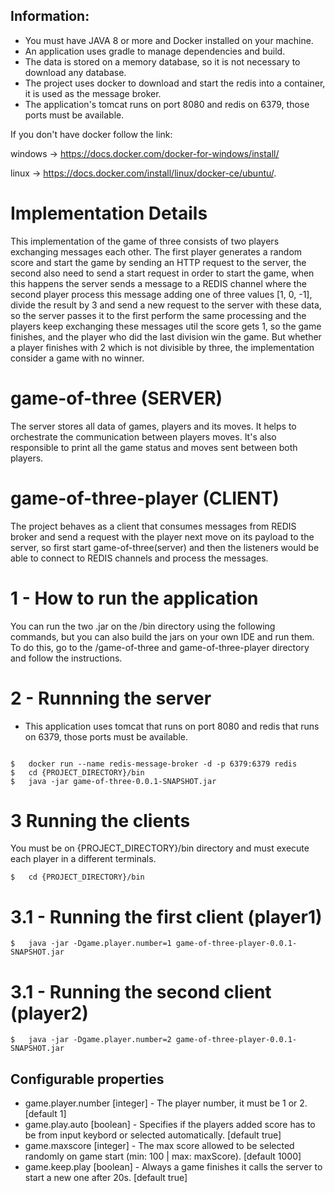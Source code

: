 ## Information:

- You must have JAVA 8 or more and Docker installed on your machine.
- An application uses gradle to manage dependencies and build.
- The data is stored on a memory database, so it is not necessary to download any database.
- The project uses docker to download and start the redis into a container, it is used as the message broker.
- The application's tomcat runs on port 8080 and redis on 6379, those ports must be available.
 
If you don't have docker follow the link: 

windows -> https://docs.docker.com/docker-for-windows/install/ 

linux -> https://docs.docker.com/install/linux/docker-ce/ubuntu/.

# Implementation Details

This implementation of the game of three consists of two players exchanging messages each other. The first player generates a random score and 
start the game by sending an HTTP request to the server, the second also need to send a start request in order to start the game, 
when this happens the server sends a message to a REDIS channel where the second player process this message adding one of three 
values [1, 0, -1], divide the result by 3 and send a new request to the server with these data, so the server passes it 
to the first perform the same processing and the players keep exchanging these messages util the score gets 1, so the game finishes,
and the player who did the last division win the game. But whether a player finishes with 2 which is not divisible by three, the implementation 
consider a game with no winner.


# game-of-three (SERVER)

The server stores all data of games, players and its moves. It helps to orchestrate the communication between players moves. 
It's also responsible to print all the game status and moves sent between both players.


# game-of-three-player (CLIENT)

The project behaves as a client that consumes messages from REDIS broker and send a request with the player next move 
on its payload to the server, so first start game-of-three(server) and then the listeners would be able to connect to REDIS channels 
and process the messages.

# 1 - How to run the application

You can run the two .jar on the /bin directory using the following commands, but you can also build the jars on your own IDE
and run them. To do this, go to the /game-of-three and game-of-three-player directory and follow the instructions.

# 2 - Runnning the server

- This application uses tomcat that runs on port 8080 and redis that runs on 6379, those ports must be available.

```

$   docker run --name redis-message-broker -d -p 6379:6379 redis
$   cd {PROJECT_DIRECTORY}/bin
$   java -jar game-of-three-0.0.1-SNAPSHOT.jar

```

# 3 Running the clients

You must be on {PROJECT_DIRECTORY}/bin directory and must execute each player in a different terminals.

```
$   cd {PROJECT_DIRECTORY}/bin
```

# 3.1 - Running the first client (player1)

```
$   java -jar -Dgame.player.number=1 game-of-three-player-0.0.1-SNAPSHOT.jar
```

# 3.1 - Running the second client (player2) 

```
$   java -jar -Dgame.player.number=2 game-of-three-player-0.0.1-SNAPSHOT.jar

```

## Configurable properties

- game.player.number [integer] - The player number, it must be 1 or 2. [default 1]
- game.play.auto [boolean] - Specifies if the players added score has to be from input keybord or selected automatically. [default true]
- game.maxscore [integer] - The max score allowed to be selected randomly on game start (min: 100 | max: maxScore). [default 1000]
- game.keep.play [boolean] - Always a game finishes it calls the server to start a new one after 20s. [default true]
